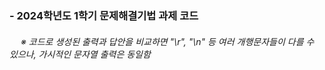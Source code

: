 ### - 2024학년도 1학기 문제해결기법 과제 코드
###### &emsp; ※ 코드로 생성된 출력과 답안을 비교하면 "\r", "\n" 등 여러 개행문자들이 다를 수 있으나, 가시적인 문자열 출력은 동일함